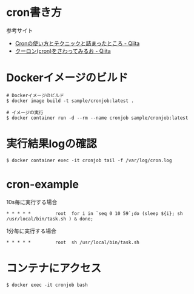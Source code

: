 # cron書き方

参考サイト 
- [Cronの使い方とテクニックと詰まったところ - Qiita](https://qiita.com/UNILORN/items/a1a3f62409cdb4256219)
- [クーロン(cron)をさわってみるお - Qiita](https://qiita.com/katsukii/items/d5f90a6e4592d1414f99)


# Dockerイメージのビルド

```
# Dockerイメージのビルド 
$ docker image build -t sample/cronjob:latest .

# イメージの実行
$ docker container run -d --rm --name cronjob sample/cronjob:latest
```

# 実行結果logの確認

```
$ docker container exec -it cronjob tail -f /var/log/cron.log
```

# cron-example

10s毎に実行する場合

```
* * * * *         root  for i in `seq 0 10 59`;do (sleep ${i}; sh /usr/local/bin/task.sh ) & done;
```

1分毎に実行する場合

```
* * * * *         root  sh /usr/local/bin/task.sh 
```

# コンテナにアクセス

```
$ docker exec -it cronjob bash 
```